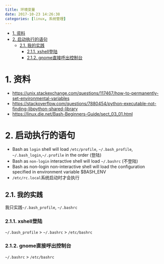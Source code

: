 ```yaml
---
title: 环境变量
date: 2017-10-23 14:26:38
categories: [linux, 系统管理]
---
```


<!-- TOC -->

- [1. 资料](#1-资料)
- [2. 启动执行的语句](#2-启动执行的语句)
    - [2.1. 我的实践](#21-我的实践)
        - [2.1.1. xshell登陆](#211-xshell登陆)
        - [2.1.2. gnome直接呼出控制台](#212-gnome直接呼出控制台)

<!-- /TOC -->

# 1. 资料
* https://unix.stackexchange.com/questions/117467/how-to-permanently-set-environmental-variables
* https://stackoverflow.com/questions/7880454/python-executable-not-finding-libpython-shared-library
* https://linux.die.net/Bash-Beginners-Guide/sect_03_01.html


# 2. 启动执行的语句
* Bash as `login` shell will load `/etc/profile`, `~/.bash_profile`, `~/.bash_login`,`~/.profile` in the order  (登陆)
* Bash as `non-login` interactive shell will load `~/.bashrc` (不登陆)
* Bash as non-login non-interactive shell will load the configuration specified in environment variable $BASH_ENV
* `/etc/rc.local`系统启动时才会执行

## 2.1. 我的实践
我只实践`~/.bash_profile`, `~/.bashrc`

### 2.1.1. xshell登陆
`~/.bash_profile` > `~/.bashrc` > `/etc/bashrc`

### 2.1.2. gnome直接呼出控制台
`~/.bashrc` > `/etc/bashrc`